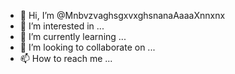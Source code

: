 - 👋 Hi, I’m @MnbvzvaghsgxvxghsnanaAaaaXnnxnx
- 👀 I’m interested in ...
- 🌱 I’m currently learning ...
- 💞️ I’m looking to collaborate on ...
- 📫 How to reach me ...

<!---
MnbvzvaghsgxvxghsnanaAaaaXnnxnx/MnbvzvaghsgxvxghsnanaAaaaXnnxnx is a ✨ special ✨ repository because its `README.md` (this file) appears on your GitHub profile.
You can click the Preview link to take a look at your changes.
--->
